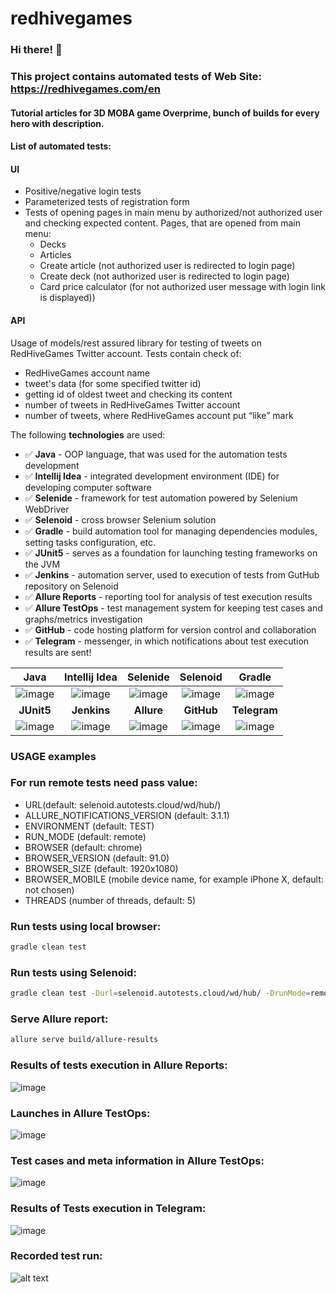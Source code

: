 # redhivegames
### Hi there! :rocket:

### This project contains automated tests of Web Site: https://redhivegames.com/en
#### Tutorial articles for 3D MOBA game Overprime, bunch of builds for every hero with description.

#### List of automated tests:

#### UI
-	Positive/negative login tests
-	Parameterized tests  of registration form
-	Tests of opening pages in main menu by authorized/not authorized user and checking expected content. Pages, that are opened from main menu:
    - Decks
    - Articles
    - Create article (not authorized user is redirected to login page)
    - Create deck (not authorized user is redirected to login page)
    - Card price calculator (for not authorized user message with login link is displayed))

#### API
Usage of models/rest assured library for testing of tweets on RedHiveGames Twitter account. Tests contain check of:
-	RedHiveGames account name
-	tweet's data (for some specified twitter id)
-	getting id of oldest tweet and checking its content
-	number of tweets in RedHiveGames Twitter account
-	number of tweets, where RedHiveGames account put “like” mark


The following **technologies** are used:

* :white_check_mark: **Java**  - OOP language, that was used for the automation tests development
* :white_check_mark: **Intellij Idea**  - integrated development environment (IDE) for developing computer software 
* :white_check_mark: **Selenide** - framework for test automation powered by Selenium WebDriver
* :white_check_mark: **Selenoid** - cross browser Selenium solution
* :white_check_mark: **Gradle** - build automation tool for managing dependencies modules, setting tasks configuration, etc.
* :white_check_mark: **JUnit5** - serves as a foundation for launching testing frameworks on the JVM
* :white_check_mark: **Jenkins** - automation server, used to execution of tests from GutHub repository on Selenoid
* :white_check_mark: **Allure Reports** - reporting tool for analysis of test execution results
* :white_check_mark: **Allure TestOps** - test management system for keeping test cases and graphs/metrics investigation
* :white_check_mark: **GitHub** - code hosting platform for version control and collaboration
* :white_check_mark: **Telegram** - messenger, in which notifications about test execution results are sent!  


Java | Intellij Idea | Selenide | Selenoid | Gradle |
:---------: | :---------: | :---------: | :---------: | :---------: 
![image](https://user-images.githubusercontent.com/86851419/129460968-afa39d7b-2b6c-4cfe-a4d7-a832b2241964.png) | ![image](https://user-images.githubusercontent.com/86851419/129460290-f0bb0b77-ced9-41d0-96e3-3b51e6e9c1c4.png) | ![image](https://user-images.githubusercontent.com/86851419/129460419-c463163c-0c76-46d6-9416-0ee4ec26b879.png) |![image](https://user-images.githubusercontent.com/86851419/129460507-e47ea71f-e8e0-4dfa-a5be-fa88bbd79522.png) | ![image](https://user-images.githubusercontent.com/86851419/129461122-84b505ee-c082-44da-a100-226d47f6a665.png)
**JUnit5** | **Jenkins** | **Allure** |**GitHub** | **Telegram**
![image](https://user-images.githubusercontent.com/86851419/129460565-68f2b13e-0f71-4510-9266-21c1bf95d55b.png)| ![image](https://user-images.githubusercontent.com/86851419/129460671-00864a0c-a1e9-415b-9df3-25062b4ee5ca.png) | ![image](https://user-images.githubusercontent.com/86851419/129460019-82755ea3-50b7-4d91-a5d0-f98430544079.png) |![image](https://user-images.githubusercontent.com/86851419/129461200-cc199a3e-8a0b-4879-883b-ca0c7b8e7d9c.png) |![image](https://user-images.githubusercontent.com/86851419/129460847-d77a8a9d-0022-440f-b0f4-96dde9d22e58.png)

### USAGE examples

### For run remote tests need pass value:
* URL(default: selenoid.autotests.cloud/wd/hub/)
* ALLURE_NOTIFICATIONS_VERSION (default: 3.1.1)
* ENVIRONMENT (default: TEST)
* RUN_MODE (default: remote)
* BROWSER (default: chrome)
* BROWSER_VERSION (default: 91.0)
* BROWSER_SIZE (default: 1920x1080)
* BROWSER_MOBILE (mobile device name, for example iPhone X, default: not chosen)
* THREADS (number of threads, default: 5)


### Run tests using local browser:
```bash
gradle clean test
```

### Run tests using Selenoid:
```bash
gradle clean test -Durl=selenoid.autotests.cloud/wd/hub/ -DrunMode=remote
```

### Serve Allure report:
```bash
allure serve build/allure-results
```
### Results of tests execution in Allure Reports: 
![image](https://user-images.githubusercontent.com/86851419/139345770-2ee7d7ce-bf70-4ecb-94d1-7bd204f8a2a2.png)

### Launches in Allure TestOps:
![image](https://user-images.githubusercontent.com/86851419/139475971-bfe88afc-4077-4d3d-a470-00803fb06a01.png)

### Test cases and meta information in Allure TestOps:
![image](https://user-images.githubusercontent.com/86851419/139531412-a0e12f9b-87b9-4451-aa5d-e95440c6d6bb.png)

### Results of Tests execution in Telegram:
![image](https://user-images.githubusercontent.com/86851419/139345085-88f8dd73-ba9d-4438-b2b1-a8d8be39ca2b.png)

### Recorded test run:
![alt text](https://github.com/rocketby/redhives/blob/master/src/test/resources/video/testrun.gif "Tests execution recorded")



